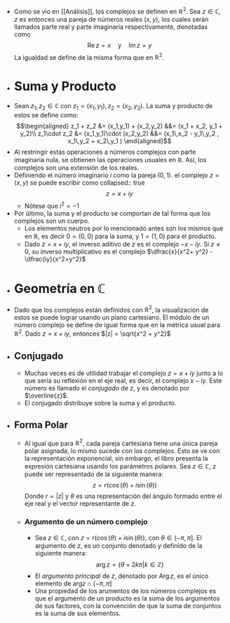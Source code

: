 - Como se vio en [[Análisis]], los complejos se definen en $\mathbb{R}^2$. Sea $z\in\mathbb{C}$, $z$ es entonces una pareja de números reales $(x,y)$, los cuales serán llamados parte real y parte imaginaria respectivamente, denotadas como
  $$\text{Re}\,z = x \quad \text{y} \quad \text{Im}\,z = y$$
  La igualdad se define de la misma forma que en $\mathbb{R}^2$.
- # Suma y Producto
- Sean $z_1,z_2\in\mathbb{C}$ con $z_1 = (x_1,y_1),\,z_2=(x_2,y_2)$. La suma y producto de estos se define como:
  $$\begin{aligned}
  z_1 + z_2 &= (x_1,y_1) + (x_2,y_2) &&= (x_1 + x_2, y_1 + y_2)\\
  z_1\cdot z_2 &= (x_1,y_1)\cdot (x_2,y_2) &&= (x_1\,x_2 - y_1\,y_2 , x_1\,y_2 + x_2\,y_1 )
  \end{aligned}$$
- Al restringir estas operaciones a números complejos con parte imaginaria nula, se obtienen las operaciones usuales en $\mathbb{R}$. Así, los complejos son una extensión de los reales.
- Definiendo el número imaginario $i$ como la pareja $(0,1)$. el complejo $z=(x,y)$ se puede escribir como
  collapsed:: true
  $$z = x + iy$$
	- Nótese que $i^2 = -1$
- Por último, la suma y el producto se comportan de tal forma que los complejos son un cuerpo.
	- Los elementos neutros por lo mencionado antes son los mismos que en $\mathbb{R}$, es decir
	  $0 = (0,0)$ para la suma, y $1 = (1,0)$ para el producto.
	- Dado $z=x+iy$, el inverso aditivo de $z$ es el complejo $-x - iy$. Si $z\not=0$, su inverso multiplicativo es el complejo $\dfrac{x}{x^2+ y^2} - \dfrac{iy}{x^2+y^2}$
- # Geometría en $\mathbb{C}$
- Dado que los complejos están definidos con $\mathbb{R}^2$, la visualización de estos se puede lograr usando un plano cartesiano.  El módulo de un número complejo se define de igual forma que en la métrica usual para $\mathbb{R}^2$. Dado $z = x + iy$, entonces $|z| = \sqrt{x^2 + y^2}$
- ## Conjugado
	- Muchas veces es de utilidad trabajar el complejo $z=x+iy$ junto a lo que sería su reflexión en el eje real, es decir, el complejo $x-iy$. Este número es llamado el *conjugado* de $z$, y es denotado por $\overline{z}$.
	- El conjugado distribuye sobre la suma y el producto.
- ## Forma Polar
	- Al igual que para $\mathbb{R}^2$, cada pareja cartesiana tiene una única pareja polar asignada, lo mismo sucede con los complejos. Esto se ve con la representación exponencial, sin embargo, el libro presenta la expresión cartesiana usando los parámetros polares. Sea $z\in\mathbb{C}$, $z$ puede ser representado de la siguiente manera:
	  $$z = r(\cos(\theta) + i\sin(\theta))$$
	  Donde $r=|z|$ y $\theta$ es una representación del ángulo formado entre el eje real y el vector representante de $z$.
	- ### Argumento de un número complejo
		- Sea $z\in\mathbb{C}$, con $z = r(\cos(\theta) + i\sin(\theta))$, con $\theta \in (-\pi,\pi]$. El argumento de $z$, es un conjunto denotado y definido de la siguiente manera:
		  $$\text{arg}\,z = \{\theta + 2k\pi | k \in \mathbb{Z}\}$$
		- El *argumento principal* de $z$, denotado por $\text{Arg}\,z$, es el único elemento de $\text{arg} z \cap (-\pi, \pi]$
		- Una propiedad de los arumentos de los números complejos es que el argumento de un producto es la suma de los argumentos de sus factores, con la convención de que la suma de conjuntos es la suma de sus elementos.